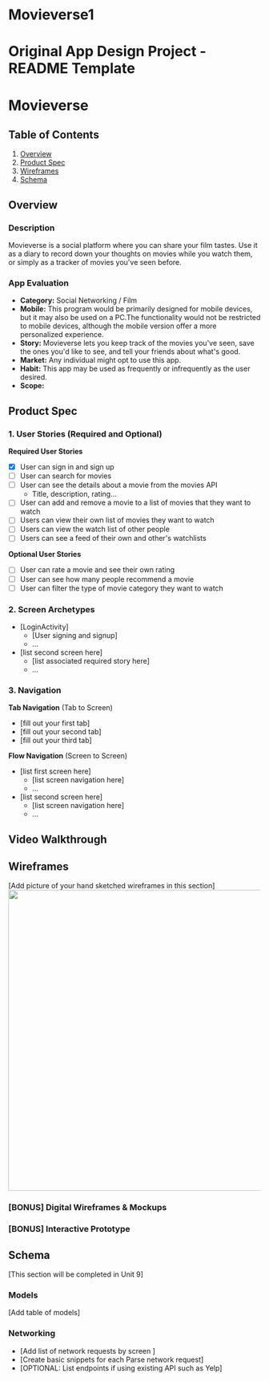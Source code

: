 # Movieverse1
Original App Design Project - README Template
===

# Movieverse

## Table of Contents
1. [Overview](#Overview)
1. [Product Spec](#Product-Spec)
1. [Wireframes](#Wireframes)
2. [Schema](#Schema)

## Overview
### Description
Movieverse is a social platform where you can share your film tastes. Use it as a diary to record down your thoughts on movies while you watch them, or simply as a tracker of movies you've seen before. 
### App Evaluation

- **Category:** Social Networking / Film
- **Mobile:** This program would be primarily designed for mobile devices, but it may also be used on a PC.The functionality would not be restricted to mobile devices, although the mobile version offer a more personalized experience.
- **Story:** Movieverse lets you keep track of the movies you've seen, save the ones you'd like to see, and tell your friends about what's good. 
- **Market:** Any individual might opt to use this app.
- **Habit:** This app may be used as frequently or infrequently as the user desired. 
- **Scope:** 

## Product Spec

### 1. User Stories (Required and Optional)

**Required User Stories**
- [x] User can sign in and sign up
- [ ] User can search for movies
- [ ] User can see the details about a movie from the movies API
    - Title, description, rating...
- [ ] User can add and remove a movie to a list of movies that they want to  watch
- [ ] Users can view their own list of movies they want to watch
- [ ] Users can view the watch list of other people
- [ ] Users can see a feed of their own and other's watchlists

**Optional User Stories**

- [ ] User can rate a movie and see their own rating
- [ ] User can see how many people recommend a movie
- [ ] User can filter the type of movie category they want to watch

### 2. Screen Archetypes

* [LoginActivity]
   * [User signing and signup]
   * ...
* [list second screen here]
   * [list associated required story here]
   * ...

### 3. Navigation

**Tab Navigation** (Tab to Screen)



* [fill out your first tab]
* [fill out your second tab]
* [fill out your third tab]

**Flow Navigation** (Screen to Screen)

* [list first screen here]
   * [list screen navigation here]
   * ...
* [list second screen here]
   * [list screen navigation here]
   * ...

## Video Walkthrough


## Wireframes
[Add picture of your hand sketched wireframes in this section]
<img src="YOUR_WIREFRAME_IMAGE_URL" width=600>

### [BONUS] Digital Wireframes & Mockups

### [BONUS] Interactive Prototype

## Schema 
[This section will be completed in Unit 9]
### Models
[Add table of models]
### Networking
- [Add list of network requests by screen ]
- [Create basic snippets for each Parse network request]
- [OPTIONAL: List endpoints if using existing API such as Yelp]

